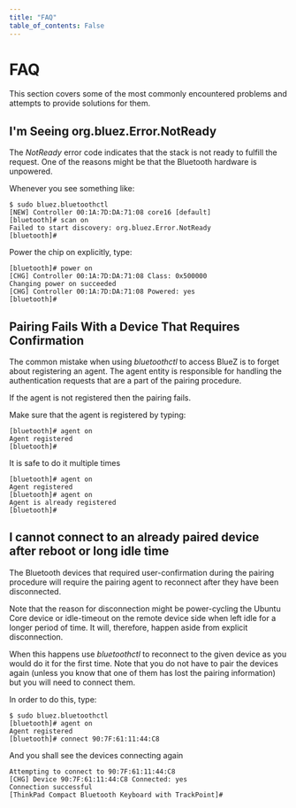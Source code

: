 ```yaml
---
title: "FAQ"
table_of_contents: False
---
```


# FAQ

This section covers some of the most commonly encountered problems and attempts
to provide solutions for them.

## I'm Seeing org.bluez.Error.NotReady

The *NotReady* error code indicates that the stack is not ready to fulfill the
request. One of the reasons might be that the Bluetooth hardware is unpowered.

Whenever you see something like:

```
$ sudo bluez.bluetoothctl 
[NEW] Controller 00:1A:7D:DA:71:08 core16 [default]
[bluetooth]# scan on
Failed to start discovery: org.bluez.Error.NotReady
[bluetooth]#
``` 

Power the chip on explicitly, type:

```
[bluetooth]# power on
[CHG] Controller 00:1A:7D:DA:71:08 Class: 0x500000
Changing power on succeeded
[CHG] Controller 00:1A:7D:DA:71:08 Powered: yes
[bluetooth]#
```

## Pairing Fails With a Device That Requires Confirmation

The common mistake when using *bluetoothctl* to access BlueZ is to forget about
registering an agent. The agent entity is responsible for handling the
authentication requests that are a part of the pairing procedure.

If the agent is not registered then the pairing fails.

Make sure that the agent is registered by typing:

```
[bluetooth]# agent on
Agent registered
[bluetooth]# 
```

It is safe to do it multiple times

```
[bluetooth]# agent on
Agent registered
[bluetooth]# agent on
Agent is already registered
[bluetooth]#
```

## I cannot connect to an already paired device after reboot or long idle time

The Bluetooth devices that required user-confirmation during the pairing
procedure will require the pairing agent to reconnect after they have been
disconnected.

Note that the reason for disconnection might be power-cycling the Ubuntu Core
device or idle-timeout on the remote device side when left idle for a longer
period of time. It will, therefore, happen aside from explicit disconnection.

When this happens use *bluetoothctl* to reconnect to the given device as you
would do it for the first time. Note that you do not have to pair the devices
again (unless you know that one of them has lost the pairing information) but
you will need to connect them.

In order to do this, type:

```
$ sudo bluez.bluetoothctl 
[bluetooth]# agent on
Agent registered
[bluetooth]# connect 90:7F:61:11:44:C8
```

And you shall see the devices connecting again

```
Attempting to connect to 90:7F:61:11:44:C8
[CHG] Device 90:7F:61:11:44:C8 Connected: yes
Connection successful
[ThinkPad Compact Bluetooth Keyboard with TrackPoint]#
```
